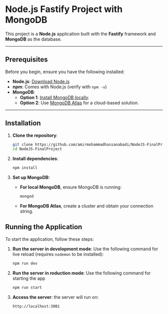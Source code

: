 # Node.js Fastify Project with MongoDB

This project is a **Node.js** application built with the **Fastify** framework and **MongoDB** as the database.

---

## Prerequisites

Before you begin, ensure you have the following installed:

- **Node.js**: [Download Node.js](https://nodejs.org/)
- **npm**: Comes with Node.js (verify with `npm -v`)
- **MongoDB**:
  - **Option 1**: [Install MongoDB locally](https://www.mongodb.com/try/download/community).
  - **Option 2**: Use [MongoDB Atlas](https://www.mongodb.com/cloud/atlas) for a cloud-based solution.

---

## Installation

1. **Clone the repository**:
   ```bash
   git clone https://github.com/amirmohammadhassanabadi/NodeJS-FinalProject.git
   cd NodeJS-FinalProject
   ```

2. **Install dependencies**:
    ```bash
    npm install
    ```

3. **Set up MongoDB:**
    - **For local MongoDB**, ensure MongoDB is running:
        ```bash
        mongod
        ```
    - **For MongoDB Atlas**, create a cluster and obtain your connection string.

## Running the Application

To start the application, follow these steps:

1. **Run the server in development mode**:
   Use the following command for live reload (requires `nodemon` to be installed):
   ```bash
   npm run dev
   ```
2. **Run the server in roduction mode**:
   Use the following command for starting the app
   ```bash
   npm run start
   ```

3. **Access the server**: the server will run on:
   ```bash
   http://localhost:3001
   ```